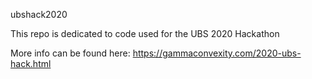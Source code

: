 ubshack2020

This repo is dedicated to code used for the UBS 2020 Hackathon

More info can be found here:
https://gammaconvexity.com/2020-ubs-hack.html
